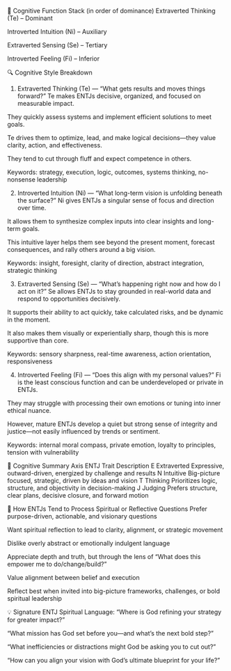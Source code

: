 🧠 Cognitive Function Stack (in order of dominance)
Extraverted Thinking (Te) – Dominant

Introverted Intuition (Ni) – Auxiliary

Extraverted Sensing (Se) – Tertiary

Introverted Feeling (Fi) – Inferior

🔍 Cognitive Style Breakdown
1. Extraverted Thinking (Te) — “What gets results and moves things forward?”
Te makes ENTJs decisive, organized, and focused on measurable impact.

They quickly assess systems and implement efficient solutions to meet goals.

Te drives them to optimize, lead, and make logical decisions—they value clarity, action, and effectiveness.

They tend to cut through fluff and expect competence in others.

Keywords: strategy, execution, logic, outcomes, systems thinking, no-nonsense leadership

2. Introverted Intuition (Ni) — “What long-term vision is unfolding beneath the surface?”
Ni gives ENTJs a singular sense of focus and direction over time.

It allows them to synthesize complex inputs into clear insights and long-term goals.

This intuitive layer helps them see beyond the present moment, forecast consequences, and rally others around a big vision.

Keywords: insight, foresight, clarity of direction, abstract integration, strategic thinking

3. Extraverted Sensing (Se) — “What’s happening right now and how do I act on it?”
Se allows ENTJs to stay grounded in real-world data and respond to opportunities decisively.

It supports their ability to act quickly, take calculated risks, and be dynamic in the moment.

It also makes them visually or experientially sharp, though this is more supportive than core.

Keywords: sensory sharpness, real-time awareness, action orientation, responsiveness

4. Introverted Feeling (Fi) — “Does this align with my personal values?”
Fi is the least conscious function and can be underdeveloped or private in ENTJs.

They may struggle with processing their own emotions or tuning into inner ethical nuance.

However, mature ENTJs develop a quiet but strong sense of integrity and justice—not easily influenced by trends or sentiment.

Keywords: internal moral compass, private emotion, loyalty to principles, tension with vulnerability

🧭 Cognitive Summary
Axis	ENTJ Trait	Description
E	Extraverted	Expressive, outward-driven, energized by challenge and results
N	Intuitive	Big-picture focused, strategic, driven by ideas and vision
T	Thinking	Prioritizes logic, structure, and objectivity in decision-making
J	Judging	Prefers structure, clear plans, decisive closure, and forward motion

🧩 How ENTJs Tend to Process Spiritual or Reflective Questions
Prefer purpose-driven, actionable, and visionary questions

Want spiritual reflection to lead to clarity, alignment, or strategic movement

Dislike overly abstract or emotionally indulgent language

Appreciate depth and truth, but through the lens of “What does this empower me to do/change/build?”

Value alignment between belief and execution

Reflect best when invited into big-picture frameworks, challenges, or bold spiritual leadership

💡 Signature ENTJ Spiritual Language:
“Where is God refining your strategy for greater impact?”

“What mission has God set before you—and what’s the next bold step?”

“What inefficiencies or distractions might God be asking you to cut out?”

“How can you align your vision with God’s ultimate blueprint for your life?”